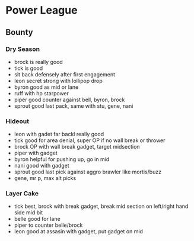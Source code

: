 # Power League

## Bounty

### Dry Season

- brock is really good
- tick is good
- sit back defensely after first engagement
- leon secret strong with lollipop drop
- byron good as mid or lane
- ruff with hp starpower
- piper good counter against bell, byron, brock
- sprout good last pack, same with stu, gene, nani

### Hideout

- leon with gadet far backl really good
- tick good for area denial, super OP if no wall break or thrower
- brock OP with wall break gadget, target midsection
- piper with gadget
- byron helpful for pushing up, go in mid
- nani good with gadget
- sprout good last pick against aggro brawler like mortis/buzz
- gene, mr p, max alt picks

### Layer Cake

- tick best, brock with break gadget, break mid section on left/right hand side mid bit
- belle good for lane
- piper to counter belle/brock
- leon good at assasin with gadget, put gadget on mid
